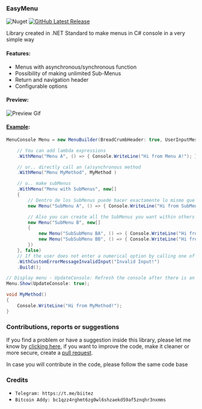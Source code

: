 ### EasyMenu 
![Nuget](https://img.shields.io/nuget/v/EasyMenu?style=flat-square) [![GitHub Latest Release](https://img.shields.io/github/v/release/biitez/EasyMenu.svg?style=flat-square)](https://github.com/biitez/EasyMenu/releases)

 
Library created in .NET Standard to make menus in C# console in a very simple way

#### Features:
- Menus with asynchronous/synchronous function
- Possibility of making unlimited Sub-Menus
- Return and navigation header
- Configurable options

#### Preview:
![Preview Gif](https://i.ibb.co/8K6Vy8c/ek4f7.gif)

#### [Example](https://github.com/biitez/EasyMenu/blob/master/EasyMenu.Example/Program.cs):

```cs
MenuConsole Menu = new MenuBuilder(BreadCrumbHeader: true, UserInputMessage: "Choose:", PageNavigationSeparator: "-")

    // You can add lambda expressions
    .WithMenu("Menu A", () => { Console.WriteLine("Hi from Menu A!"); } )

    // or.. directly call an (a)synchronous method
    .WithMenu("Menu MyMethod", MyMethod )

    // o.. make subMenus
    .WithMenu("Menu with SubMenus", new[]
    {
        // Dentro de los SubMenus puede hacer exactamente lo mismo que en .WithMenu
        new Menu("SubMenu A", () => { Console.WriteLine("Hi from SubMenu A!"); }),

        // Also you can create all the SubMenus you want within others
        new Menu("SubMenu B", new[]
        {
            new Menu("SubSubMenu BA", () => { Console.WriteLine("Hi from SubSubMenu BA!"); }),
            new Menu("SubSubMenu BB", () => { Console.WriteLine("Hi from SubSubMenu BB!"); }),
        })
    }, false)
    // If the user does not enter a numerical option by calling one of the Menus, this error message will appear
    .WithCustomErrorMessageInvalidInput("Invalid Input!")
    .Build();

// Display menu - UpdateConsole: Refresh the console after there is an error
Menu.Show(UpdateConsole: true);

void MyMethod()
{
    Console.WriteLine("Hi from MyMethod!");
}
```

### Contributions, reports or suggestions
If you find a problem or have a suggestion inside this library, please let me know by [clicking here](https://github.com/biitez/EasyMenu/issues), if you want to improve the code, make it cleaner or more secure, create a [pull request](https://github.com/biitez/EasyMenu/pulls). 

In case you will contribute in the code, please follow the same code base

### Credits

- `Telegram: https://t.me/biitez`
- `Bitcoin Addy: bc1qzz4rghmt6zg0wl6shzaekd59af5znqhr3nxmms`
